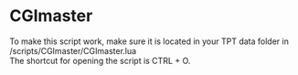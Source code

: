 # CGImaster
To make this script work, make sure it is located in your TPT data folder in /scripts/CGImaster/CGImaster.lua <br/>
The shortcut for opening the script is CTRL + O.

